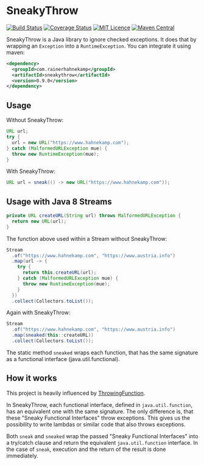 # SneakyThrow

[![Build Status](https://travis-ci.org/rainerhahnekamp/sneakythrow.svg?branch=master)](https://travis-ci.org/rainerhahnekamp/sneakythrow.svg?branch=master)
[![Coverage Status](https://coveralls.io/repos/github/rainerhahnekamp/sneakythrow/badge.svg?branch=master)](https://coveralls.io/github/rainerhahnekamp/sneakythrow?branch=master)
[![MIT Licence](https://badges.frapsoft.com/os/mit/mit.svg?v=103)](https://opensource.org/licenses/mit-license.php)
[![Maven Central](https://maven-badges.herokuapp.com/maven-central/com.rainerhahnekamp/sneakythrow/badge.svg)](https://maven-badges.herokuapp.com/maven-central/com.rainerhahnekamp/sneakythrow/badge.svg)

SneakyThrow is a Java library to ignore checked exceptions. It does that by wrapping an `Exception` into a `RuntimeException`. You can integrate it using maven:

```xml
<dependency>
  <groupId>com.rainerhahnekamp</groupId>
  <artifactId>sneakythrow</artifactId>
  <version>0.9.0</version>
</dependency>
```

## Usage

Without SneakyThrow:
```java
URL url;
try {
  url = new URL("https://www.hahnekamp.com");
} catch (MalformedURLException mue) {
  throw new RuntimeException(mue);
}
```
With SneakyThrow:
```java
URL url = sneak(() -> new URL("https://www.hahnekamp.com"));
```
## Usage with Java 8 Streams
```java
private URL createURL(String url) throws MalformedURLException {
  return new URL(url);
}
```

The function above used within a Stream without SneakyThrow:
```java
Stream
  .of("https://www.hahnekamp.com", "https://www.austria.info")
  .map(url -> {
    try {
      return this.createURL(url);
    } catch (MalformedURLException mue) {
      throw new RuntimeException(mue);
    }
  })  
  .collect(Collectors.toList());
```
Again with SneakyThrow:

```java
Stream
  .of("https://www.hahnekamp.com", "https://www.austria.info")
  .map(sneaked(this::createURL))
  .collect(Collectors.toList());
```
The static method `sneaked` wraps each function, that has the same signature as a functional interface (java.util.functional).
## How it works

This project is heavily influenced by [ThrowingFunction](https://github.com/pivovarit/ThrowingFunction). 

In SneakyThrow, each functional interface, defined in `java.util.function`, has an equivalent one with the same signature. The only difference is, that these "Sneaky Functional Interfaces" throw exceptions. This gives us the possibility to write lambdas or similar code that also throws exceptions.

Both `sneak` and `sneaked` wrap the passed "Sneaky Functional Interfaces" into a try/catch clause and return the equivalent `java.util.function` interface. In the case of `sneak`, execution and the return of the result is done immediately. 


